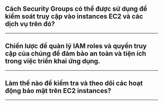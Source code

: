## Cách Security Groups có thể được sử dụng để kiểm soát truy cập vào instances EC2 và các dịch vụ trên đó?

---

## Chiến lược để quản lý IAM roles và quyền truy cập của chúng để đảm bảo an toàn và tiện ích trong việc triển khai ứng dụng.

---

## Làm thế nào để kiểm tra và theo dõi các hoạt động bảo mật trên EC2 instances?

---
